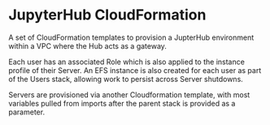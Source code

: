 # JupyterHub CloudFormation

A set of CloudFormation templates to provision a JupterHub environment within a VPC where the Hub acts as a gateway.

Each user has an associated Role which is also applied to the instance profile of their Server. An EFS instance is also created for each user as part of the Users stack, allowing work to persist across Server shutdowns.

Servers are provisioned via another Cloudformation template, with most variables pulled from imports after the parent stack is provided as a parameter.
